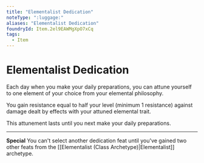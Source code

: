 ```yaml
---
title: "Elementalist Dedication"
noteType: ":luggage:"
aliases: "Elementalist Dedication"
foundryId: Item.2el9EAWMgXpO7xCq
tags:
  - Item
---
```


# Elementalist Dedication

Each day when you make your daily preparations, you can attune yourself to one element of your choice from your elemental philosophy.

You gain resistance equal to half your level (minimum 1 resistance) against damage dealt by effects with your attuned elemental trait.

This attunement lasts until you next make your daily preparations.

* * *

**Special** You can't select another dedication feat until you've gained two other feats from the [[Elementalist (Class Archetype)|Elementalist]] archetype.



